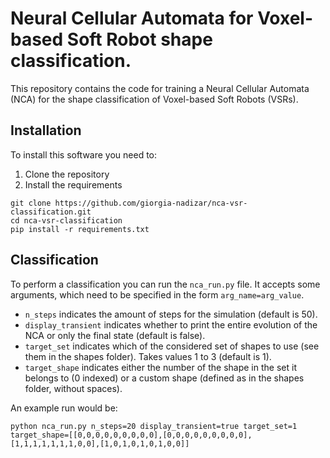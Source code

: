 # Neural Cellular Automata for Voxel-based Soft Robot shape classification.

This repository contains the code for training a Neural Cellular Automata (NCA) for the shape classification of Voxel-based Soft Robots (VSRs).

## Installation

To install this software you need to:
1. Clone the repository
2. Install the requirements

```
git clone https://github.com/giorgia-nadizar/nca-vsr-classification.git
cd nca-vsr-classification
pip install -r requirements.txt
```

## Classification

To perform a classification you can run the `nca_run.py` file.
It accepts some arguments, which need to be specified in the form `arg_name=arg_value`.

- `n_steps` indicates the amount of steps for the simulation (default is 50).
- `display_transient` indicates whether to print the entire evolution of the NCA or only the final state (default is false).
- `target_set` indicates which of the considered set of shapes to use (see them in the shapes folder). Takes values 1 to 3 (default is 1).
- `target_shape` indicates either the number of the shape in the set it belongs to (0 indexed) or a custom shape (defined as in the shapes folder, without spaces).

An example run would be:
```
python nca_run.py n_steps=20 display_transient=true target_set=1 target_shape=[[0,0,0,0,0,0,0,0,0],[0,0,0,0,0,0,0,0,0],[1,1,1,1,1,1,1,0,0],[1,0,1,0,1,0,1,0,0]]
```
